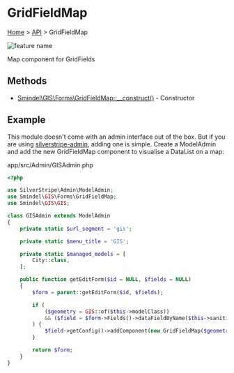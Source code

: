 # GridFieldMap

[Home](../../.) > [API](index.md) > GridFieldMap

![feature name](../images/GridFieldMap.png)

Map component for GridFields

## Methods

- [Smindel\GIS\Forms\GridFieldMap::__construct()](GridFieldMap.method.__construct.md) - Constructor

## Example

This module doesn't come with an admin interface out of the box. But if you are using [silverstripe-admin](https://github.com/silverstripe/silverstripe-admin/), adding one is simple. Create a ModelAdmin and add the new GridFieldMap component to visualise a DataList on a map:

app/src/Admin/GISAdmin.php

```php
<?php

use SilverStripe\Admin\ModelAdmin;
use Smindel\GIS\Forms\GridFieldMap;
use Smindel\GIS\GIS;

class GISAdmin extends ModelAdmin
{
    private static $url_segment = 'gis';

    private static $menu_title = 'GIS';

    private static $managed_models = [
        City::class,
    ];

    public function getEditForm($id = NULL, $fields = NULL)
    {
        $form = parent::getEditForm($id, $fields);

        if (
            ($geometry = GIS::of($this->modelClass))
            && ($field = $form->Fields()->dataFieldByName($this->sanitiseClassName($this->modelClass)))
        ) {
            $field->getConfig()->addComponent(new GridFieldMap($geometry));
        }

        return $form;
    }
}
```
